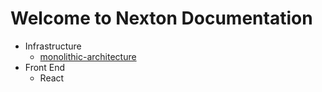 # Welcome to Nexton Documentation

* Infrastructure
  * [monolithic-architecture](infrastructure/monolithic-architecture/untitled.md)
* Front End
  * React

